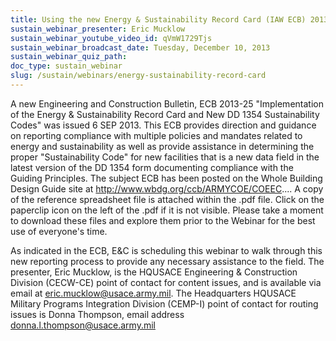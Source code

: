 ```yaml
---
title: Using the new Energy & Sustainability Record Card (IAW ECB) 2013-25)
sustain_webinar_presenter: Eric Mucklow
sustain_webinar_youtube_video_id: qVmW1729Tjs
sustain_webinar_broadcast_date: Tuesday, December 10, 2013
sustain_webinar_quiz_path:
doc_type: sustain_webinar
slug: /sustain/webinars/energy-sustainability-record-card
---
```


A new Engineering and Construction Bulletin, ECB 2013-25 "Implementation of the Energy & Sustainability Record Card and New DD 1354 Sustainability Codes" was issued 6 SEP 2013. This ECB provides direction and guidance on reporting compliance with multiple policies and mandates related to energy and sustainability as well as provide assistance in determining the proper "Sustainability Code" for new facilities that is a new data field in the latest version of the DD 1354 form documenting compliance with the Guiding Principles. The subject ECB has been posted on the Whole Building Design Guide site at http://www.wbdg.org/ccb/ARMYCOE/COEEC.... A copy of the reference spreadsheet file is attached within the .pdf file. Click on the paperclip icon on the left of the .pdf if it is not visible. Please take a moment to download these files and explore them prior to the Webinar for the best use of everyone's time.

As indicated in the ECB, E&C is scheduling this webinar to walk through this new reporting process to provide any necessary assistance to the field. The presenter, Eric Mucklow, is the HQUSACE Engineering & Construction Division (CECW-CE) point of contact for content issues, and is available via email at eric.mucklow@usace.army.mil. The Headquarters HQUSACE Military Programs Integration Division (CEMP-I) point of contact for routing issues is Donna Thompson, email address donna.l.thompson@usace.army.mil
